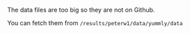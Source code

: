 The data files are too big so they are not on Github.

You can fetch them from  `/results/peterw1/data/yummly/data`
